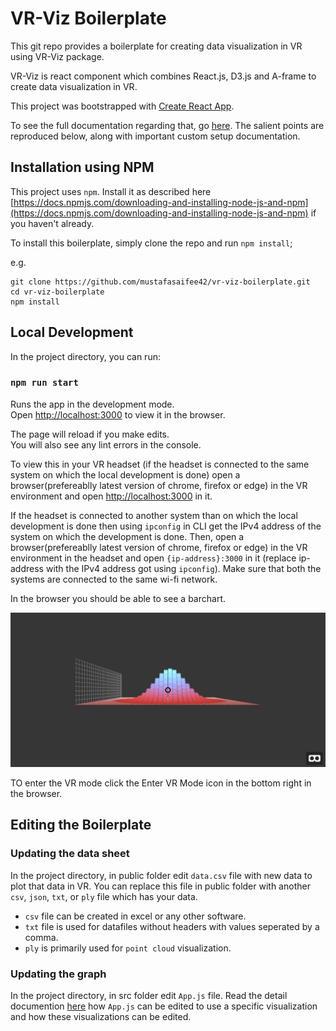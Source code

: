 # VR-Viz Boilerplate

This git repo provides a boilerplate for creating data visualization in VR using VR-Viz package. 

VR-Viz is react component which combines React.js, D3.js and A-frame to create data visualization in VR.


This project was bootstrapped with [Create React App](https://github.com/facebookincubator/create-react-app).

To see the full documentation regarding that, go [here](https://github.com/facebookincubator/create-react-app/blob/master/packages/react-scripts/template/README.md). The salient points are reproduced below, along with important custom setup documentation.

## Installation using NPM
This project uses `npm`. Install it as described here [https://docs.npmjs.com/downloading-and-installing-node-js-and-npm](https://docs.npmjs.com/downloading-and-installing-node-js-and-npm) if you haven't already.

To install this boilerplate, simply clone the repo and run `npm install`;

e.g.

    git clone https://github.com/mustafasaifee42/vr-viz-boilerplate.git
    cd vr-viz-boilerplate
    npm install

## Local Development

In the project directory, you can run:

### `npm run start`

Runs the app in the development mode.<br>
Open [http://localhost:3000](http://localhost:3000) to view it in the browser.

The page will reload if you make edits.<br>
You will also see any lint errors in the console.

To view this in your VR headset (if the headset is connected to the same system on which the local development is done) open a browser(prefereablly latest version of chrome, firefox or edge) in the VR environment and open [http://localhost:3000](http://localhost:3000) in it.

If the headset is connected to another system than on which the local development is done then using `ipconfig` in CLI get the IPv4 address of the system on which the development is done. Then, open a browser(prefereablly latest version of chrome, firefox or edge) in the VR environment in the headset and open `{ip-address}:3000` in it (replace ip-address with the IPv4 address got using `ipconfig`). Make sure that both the systems are connected to the same wi-fi network.

In the browser you should be able to see a barchart.

![BarGraph](./imgs/bargraph.PNG)

TO enter the VR mode click the Enter VR Mode icon in the bottom right in the browser.

## Editing the Boilerplate

### Updating the data sheet

In the project directory, in public folder edit `data.csv` file with new data to plot that data in VR. You can replace this file in public folder with another `csv`, `json`, `txt`, or `ply` file which has your data.

* `csv` file can be created in excel or any other software.
* `txt` file is used for datafiles without headers with values seperated by a comma.
* `ply` is primarily used for `point cloud` visualization.

### Updating the graph

In the project directory, in src folder edit `App.js` file. Read the detail documention [here](https://github.com/mustafasaifee42/VR-Viz) how `App.js` can be edited to use a specific visualization and how these visualizations can be edited.
